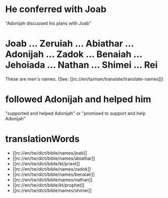# He conferred with Joab

"Adonijah discussed his plans with Joab"

# Joab ... Zeruiah ... Abiathar ... Adonijah ... Zadok ... Benaiah ... Jehoiada ... Nathan ... Shimei ... Rei

These are men's names. (See: [[rc://en/ta/man/translate/translate-names]])

# followed Adonijah and helped him

"supported and helped Adonijah" or "promised to support and help Adonijah"

# translationWords

* [[rc://en/tw/dict/bible/names/joab]]
* [[rc://en/tw/dict/bible/names/abiathar]]
* [[rc://en/tw/dict/bible/kt/priest]]
* [[rc://en/tw/dict/bible/names/zadok]]
* [[rc://en/tw/dict/bible/names/benaiah]]
* [[rc://en/tw/dict/bible/names/nathan]]
* [[rc://en/tw/dict/bible/kt/prophet]]
* [[rc://en/tw/dict/bible/names/shimei]]